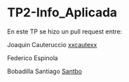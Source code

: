 # TP2-Info_Aplicada
En este TP se hizo un pull request entre:

Joaquin Cauteruccio [xxcautexx](https://github.com/xxcautexx)

Federico Espinola

Bobadilla Santiago [Santbo](https://github.com/Santbo)
